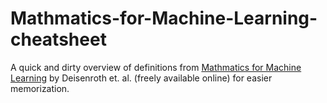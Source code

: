 # Mathmatics-for-Machine-Learning-cheatsheet
A quick and dirty overview of definitions from [Mathmatics for Machine Learning](https://mml-book.github.io/) by Deisenroth et. al. (freely available online) for easier memorization.
